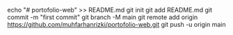 echo "# portofolio-web" >> README.md
git init
git add README.md
git commit -m "first commit"
git branch -M main
git remote add origin https://github.com/muhfarhanrizki/portofolio-web.git
git push -u origin main
